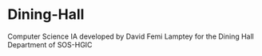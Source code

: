 # Dining-Hall
Computer Science IA developed by David Femi Lamptey for the Dining Hall Department of SOS-HGIC
